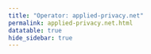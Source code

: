 ```yaml
---
title: "Operator: applied-privacy.net"
permalink: applied-privacy.net.html
datatable: true
hide_sidebar: true
---
```


<div>                        <script type="text/javascript">window.PlotlyConfig = {MathJaxConfig: 'local'};</script>
        <script src="https://cdn.plot.ly/plotly-latest.min.js"></script>                <div id="19ec73f7-f641-4bea-a445-bd68b4e9450f" class="plotly-graph-div" style="height:100%; width:100%;"></div>            <script type="text/javascript">                                    window.PLOTLYENV=window.PLOTLYENV || {};                                    if (document.getElementById("19ec73f7-f641-4bea-a445-bd68b4e9450f")) {                    Plotly.newPlot(                        "19ec73f7-f641-4bea-a445-bd68b4e9450f",                        [{"name": "exit probability (%)", "type": "scatter", "x": ["2019-10-31", "2019-11-01", "2019-11-02", "2019-11-03", "2019-11-04", "2019-11-05", "2019-11-06", "2019-11-07", "2019-11-08", "2019-11-09", "2019-11-10", "2019-11-11", "2019-11-12", "2019-11-13", "2019-11-14", "2019-11-15", "2019-11-16", "2019-11-17", "2019-11-18", "2019-11-19", "2019-11-20", "2019-11-21", "2019-11-22", "2019-11-23", "2019-11-24", "2019-11-25", "2019-11-26", "2019-11-27", "2019-11-28", "2019-11-29", "2019-11-30", "2019-12-01", "2019-12-02", "2019-12-03", "2019-12-04", "2019-12-05", "2019-12-06", "2019-12-07", "2019-12-08", "2019-12-09", "2019-12-10", "2019-12-11", "2019-12-12", "2019-12-13", "2019-12-14", "2019-12-15", "2019-12-16", "2019-12-17", "2019-12-18", "2019-12-19", "2019-12-20", "2019-12-21", "2019-12-22", "2019-12-23", "2019-12-24", "2019-12-25", "2019-12-26", "2019-12-27", "2019-12-28", "2019-12-29", "2019-12-30", "2019-12-31", "2020-01-01", "2020-01-02", "2020-01-03", "2020-01-04", "2020-01-05", "2020-01-06", "2020-01-07", "2020-01-08", "2020-01-09", "2020-01-10", "2020-01-11", "2020-01-12", "2020-01-13", "2020-01-14", "2020-01-15", "2020-01-16", "2020-01-17", "2020-01-18", "2020-01-19", "2020-01-20", "2020-01-21", "2020-01-22", "2020-01-23", "2020-01-24", "2020-01-25", "2020-01-26", "2020-01-27", "2020-01-28", "2020-01-29", "2020-01-30", "2020-01-31", "2020-02-01", "2020-02-02", "2020-02-03", "2020-02-04", "2020-02-05", "2020-02-06", "2020-02-07", "2020-02-08", "2020-02-09", "2020-02-10", "2020-02-11", "2020-02-12", "2020-02-13", "2020-02-14", "2020-02-15", "2020-02-16", "2020-02-17", "2020-02-18", "2020-02-19", "2020-02-20", "2020-02-21", "2020-02-22", "2020-02-23", "2020-02-24", "2020-02-25", "2020-02-26", "2020-02-27", "2020-02-28", "2020-02-29", "2020-02-29", "2020-02-29", "2020-02-29", "2020-02-29", "2020-02-29", "2020-02-29", "2020-02-29", "2020-02-29", "2020-02-29", "2020-02-29", "2020-02-29", "2020-02-29", "2020-02-29", "2020-02-29", "2020-02-29", "2020-02-29", "2020-02-29", "2020-02-29", "2020-02-29", "2020-02-29", "2020-02-29", "2020-02-29", "2020-02-29", "2020-03-01", "2020-03-02", "2020-03-03", "2020-03-04", "2020-03-05", "2020-03-06", "2020-03-07", "2020-03-08", "2020-03-09", "2020-03-10", "2020-03-11", "2020-03-12", "2020-03-13", "2020-03-14", "2020-03-15", "2020-03-16", "2020-03-17", "2020-03-18", "2020-03-19", "2020-03-20", "2020-03-21", "2020-03-22", "2020-03-23", "2020-03-24", "2020-03-25", "2020-03-26", "2020-03-27", "2020-03-28", "2020-03-29", "2020-03-30", "2020-03-31", "2020-04-01", "2020-04-02", "2020-04-03", "2020-04-04", "2020-04-05", "2020-04-06", "2020-04-07", "2020-04-08", "2020-04-09", "2020-04-10", "2020-04-11", "2020-04-12", "2020-04-13", "2020-04-14", "2020-04-15", "2020-04-16", "2020-04-17", "2020-04-18", "2020-04-19", "2020-04-20", "2020-04-21", "2020-04-22", "2020-04-23", "2020-04-24", "2020-04-25", "2020-04-26", "2020-04-27", "2020-04-28", "2020-04-29", "2020-04-30", "2020-05-01", "2020-05-02", "2020-05-03", "2020-05-04", "2020-05-05", "2020-05-06", "2020-05-07", "2020-05-08", "2020-05-09", "2020-05-10", "2020-05-12", "2020-05-12", "2020-05-13", "2020-05-14", "2020-05-15", "2020-05-16", "2020-05-17", "2020-05-18", "2020-05-19", "2020-05-20", "2020-05-20", "2020-05-20", "2020-05-20", "2020-05-20", "2020-05-20", "2020-05-20", "2020-05-20", "2020-05-20", "2020-05-20", "2020-05-20", "2020-05-20", "2020-05-20", "2020-05-20", "2020-05-20", "2020-05-20", "2020-05-20", "2020-05-20", "2020-05-20", "2020-05-20", "2020-05-21", "2020-05-21", "2020-05-21", "2020-05-21", "2020-05-21", "2020-05-21", "2020-05-21", "2020-05-21", "2020-05-21", "2020-05-21", "2020-05-21", "2020-05-21", "2020-05-21", "2020-05-21", "2020-05-21", "2020-05-21", "2020-05-21", "2020-05-21", "2020-05-21", "2020-05-21", "2020-05-21", "2020-05-21", "2020-05-21", "2020-05-22", "2020-05-22", "2020-05-22", "2020-05-22", "2020-05-22", "2020-05-22", "2020-05-22", "2020-05-22", "2020-05-22", "2020-05-22", "2020-05-22", "2020-05-22", "2020-05-22", "2020-05-22", "2020-05-22", "2020-05-22", "2020-05-22", "2020-05-22", "2020-05-22", "2020-05-22", "2020-05-22", "2020-05-22", "2020-05-22", "2020-05-22", "2020-05-23", "2020-05-24", "2020-05-25", "2020-05-26", "2020-05-27", "2020-05-28", "2020-05-29", "2020-05-30", "2020-05-31", "2020-06-01", "2020-06-02", "2020-06-03", "2020-06-04", "2020-06-05", "2020-06-06", "2020-06-07", "2020-06-08", "2020-06-09", "2020-06-10", "2020-06-11", "2020-06-12", "2020-06-13", "2020-06-14", "2020-06-15", "2020-06-16", "2020-06-17", "2020-06-18", "2020-06-19", "2020-06-20", "2020-06-21", "2020-06-22", "2020-06-22", "2020-06-22", "2020-06-22", "2020-06-22", "2020-06-22", "2020-06-22", "2020-06-22", "2020-06-22", "2020-06-22", "2020-06-22", "2020-06-22", "2020-06-22", "2020-06-22", "2020-06-22", "2020-06-22", "2020-06-22", "2020-06-22", "2020-06-22", "2020-06-22", "2020-06-22", "2020-06-22", "2020-06-22", "2020-06-22", "2020-06-23", "2020-06-24", "2020-06-25", "2020-06-26", "2020-06-27", "2020-06-28", "2020-06-29", "2020-06-30", "2020-07-01", "2020-07-02", "2020-07-03", "2020-07-04", "2020-07-05", "2020-07-06", "2020-07-07", "2020-07-08", "2020-07-09", "2020-07-10", "2020-07-11", "2020-07-12", "2020-07-13", "2020-07-14", "2020-07-15", "2020-07-16", "2020-07-17", "2020-07-18", "2020-07-19", "2020-07-20", "2020-07-21", "2020-07-22", "2020-07-23", "2020-07-24", "2020-07-25", "2020-07-26", "2020-07-27", "2020-07-28", "2020-07-29", "2020-07-30", "2020-07-31", "2020-08-01", "2020-08-02", "2020-08-03", "2020-08-04", "2020-08-04", "2020-08-05", "2020-08-06", "2020-08-07", "2020-08-08", "2020-08-09", "2020-08-10", "2020-08-11", "2020-08-12", "2020-08-13", "2020-08-14", "2020-08-15", "2020-08-16", "2020-08-17", "2020-08-18", "2020-08-19", "2020-08-20", "2020-08-21", "2020-08-22", "2020-08-23", "2020-08-24", "2020-08-25", "2020-08-26", "2020-08-27", "2020-08-28", "2020-08-29", "2020-08-30", "2020-08-31", "2020-09-01", "2020-09-02", "2020-09-03", "2020-09-04", "2020-09-05", "2020-09-06", "2020-09-08", "2020-09-09", "2020-09-10", "2020-09-11", "2020-09-12", "2020-09-13", "2020-09-14", "2020-09-15", "2020-09-16", "2020-09-17", "2020-09-18", "2020-09-19", "2020-09-20", "2020-09-21", "2020-09-22", "2020-09-23", "2020-09-24", "2020-09-25", "2020-09-26", "2020-09-27", "2020-09-28", "2020-09-29", "2020-09-30", "2020-10-01", "2020-10-02", "2020-10-03", "2020-10-04", "2020-10-05", "2020-10-06", "2020-10-07", "2020-10-08", "2020-10-09", "2020-10-10", "2020-10-11", "2020-10-12", "2020-10-13", "2020-10-14", "2020-10-15", "2020-10-16", "2020-10-17", "2020-10-18", "2020-10-19", "2020-10-20", "2020-10-21", "2020-10-22", "2020-10-23", "2020-10-24", "2020-10-25", "2020-10-26", "2020-10-27", "2020-10-28", "2020-10-30", "2020-10-31", "2020-11-01", "2020-11-02", "2020-11-03", "2020-11-04", "2020-11-05", "2020-11-06", "2020-11-07", "2020-11-08", "2020-11-09", "2020-11-10", "2020-11-11", "2020-11-12", "2020-11-13", "2020-11-14", "2020-11-15", "2020-11-17", "2020-11-18", "2020-11-19", "2020-11-20", "2020-11-21", "2020-11-22", "2020-11-23", "2020-11-24", "2020-11-25", "2020-11-26", "2020-11-27", "2020-11-28", "2020-11-29", "2020-11-30", "2020-12-01", "2020-12-02", "2020-12-03", "2020-12-04", "2020-12-05", "2020-12-06", "2020-12-07", "2020-12-09", "2020-12-10", "2020-12-11", "2020-12-12", "2020-12-13", "2020-12-14", "2020-12-16", "2020-12-19", "2020-12-20", "2020-12-22", "2020-12-24", "2020-12-25", "2020-12-26", "2020-12-27", "2020-12-28", "2020-12-29", "2020-12-30", "2020-12-31", "2021-01-01", "2021-01-02", "2021-01-03", "2021-01-04", "2021-01-05", "2021-01-07", "2021-01-08", "2021-01-09", "2021-01-10", "2021-01-11", "2021-01-12", "2021-01-13", "2021-01-14", "2021-01-15", "2021-01-16", "2021-01-17", "2021-01-18", "2021-01-19", "2021-01-20", "2021-01-21", "2021-01-22", "2021-01-23", "2021-01-24", "2021-01-25", "2021-01-26", "2021-01-27", "2021-01-28", "2021-01-29", "2021-01-30", "2021-01-31", "2021-02-01", "2021-02-02", "2021-02-03", "2021-02-04", "2021-02-05", "2021-02-06", "2021-02-07", "2021-02-08", "2021-02-09", "2021-02-10", "2021-02-11", "2021-02-12", "2021-02-13", "2021-02-14", "2021-02-15", "2021-02-16", "2021-02-17", "2021-02-18", "2021-02-19", "2021-02-20", "2021-02-21", "2021-02-22", "2021-02-23", "2021-02-24", "2021-02-25", "2021-02-26", "2021-02-27", "2021-02-28", "2021-03-01", "2021-03-02", "2021-03-03", "2021-03-04", "2021-03-05", "2021-03-06", "2021-03-07", "2021-03-08", "2021-03-09", "2021-03-10", "2021-03-11", "2021-03-13", "2021-03-14", "2021-03-15", "2021-03-16", "2021-03-17", "2021-03-18", "2021-03-19", "2021-03-20", "2021-03-21", "2021-03-22", "2021-03-23", "2021-03-24", "2021-03-25", "2021-03-26", "2021-03-27", "2021-03-28", "2021-03-29", "2021-03-30", "2021-03-31", "2021-04-01", "2021-04-02", "2021-04-03", "2021-04-04", "2021-04-05", "2021-04-06", "2021-04-07", "2021-04-08", "2021-04-09", "2021-04-10", "2021-04-11", "2021-04-12", "2021-04-13", "2021-04-14", "2021-04-15", "2021-04-16", "2021-04-17", "2021-04-18", "2021-04-19", "2021-04-20", "2021-04-21", "2021-04-22", "2021-04-23", "2021-04-24", "2021-04-25", "2021-04-26", "2021-04-27", "2021-04-28", "2021-04-29", "2021-04-30", "2021-05-01", "2021-05-02", "2021-05-03", "2021-05-04", "2021-05-05", "2021-05-06", "2021-05-07", "2021-05-08", "2021-05-09", "2021-05-10", "2021-05-11", "2021-05-12", "2021-05-13", "2021-05-14", "2021-05-15", "2021-05-16", "2021-05-17", "2021-05-18", "2021-05-19", "2021-05-20", "2021-05-21", "2021-05-22", "2021-05-23", "2021-05-24", "2021-05-25", "2021-05-26", "2021-05-27", "2021-05-28", "2021-05-29", "2021-05-30", "2021-05-31", "2021-06-01", "2021-06-02", "2021-06-03", "2021-06-04", "2021-06-05", "2021-06-06", "2021-06-07", "2021-06-09", "2021-06-10", "2021-06-11", "2021-06-12", "2021-06-13", "2021-06-14", "2021-06-15", "2021-06-16", "2021-06-17", "2021-06-18", "2021-06-19", "2021-06-20", "2021-06-21", "2021-06-22", "2021-06-23", "2021-06-24", "2021-06-25", "2021-06-26", "2021-06-27", "2021-06-28", "2021-06-29", "2021-06-30", "2021-07-01", "2021-07-02", "2021-07-03", "2021-07-04", "2021-07-05", "2021-07-06", "2021-07-07", "2021-07-08", "2021-07-09", "2021-07-10", "2021-07-11", "2021-07-12", "2021-07-13", "2021-07-14", "2021-07-15", "2021-07-16", "2021-07-17", "2021-07-18", "2021-07-19", "2021-07-20", "2021-07-21", "2021-07-22", "2021-07-23", "2021-07-25", "2021-07-26", "2021-07-27", "2021-07-28", "2021-07-29", "2021-07-30", "2021-07-31", "2021-08-01", "2021-08-02", "2021-08-03", "2021-08-04", "2021-08-05", "2021-08-06", "2021-08-07", "2021-08-08", "2021-08-09", "2021-08-10", "2021-08-11", "2021-08-12", "2021-08-13"], "xaxis": "x", "y": [8.11, 7.82, 7.92, 8.09, 7.77, 8.01, 8.24, 8.15, 7.97, 8.47, 8.25, 8.3, 8.48, 8.78, 8.61, 8.3, 8.12, 8.38, 8.07, 8.37, 8.44, 8.24, 8.47, 8.53, 8.34, 7.91, 7.83, 7.56, 7.6, 7.53, 7.71, 7.74, 7.67, 7.61, 7.56, 7.6, 7.68, 8.34, 8.43, 8.72, 8.52, 8.32, 8.62, 8.42, 8.51, 8.5, 8.43, 8.87, 8.83, 8.93, 9.15, 8.87, 8.66, 8.48, 8.34, 9.01, 8.94, 8.87, 8.79, 8.91, 9.2, 8.54, 8.52, 8.67, 8.2, 8.23, 8.48, 8.57, 8.04, 7.95, 7.78, 8.2, 8.18, 8.46, 7.95, 8.37, 8.17, 8.86, 8.45, 9.12, 8.73, 9.41, 9.27, 8.55, 8.6, 8.28, 8.72, 8.65, 8.16, 8.53, 8.13, 8.64, 8.26, 8.63, 8.25, 8.11, 8.08, 8.13, 8.39, 8.25, 8.31, 8.58, 8.53, 8.5, 8.63, 8.52, 8.35, 8.27, 8.4, 8.31, 8.06, 8.17, 8.28, 7.96, 8.05, 7.82, 7.9, 7.84, 7.8, 7.41, 7.46, 7.31, 7.49, 7.31, 7.29, 7.42, 7.43, 7.38, 7.33, 7.45, 7.35, 7.2, 7.41, 7.3, 7.39, 7.25, 7.46, 7.34, 7.26, 7.39, 7.43, 7.37, 7.31, 7.41, 7.3, 7.55, 7.46, 7.53, 7.2, 7.61, 7.41, 7.61, 7.61, 7.61, 7.42, 7.28, 7.06, 7.5, 7.36, 7.3, 7.46, 8.74, 8.31, 7.97, 8.27, 8.13, 8.25, 8.34, 8.55, 8.78, 8.63, 8.65, 8.47, 8.39, 8.43, 8.38, 8.22, 8.24, 7.92, 8.28, 8.52, 8.22, 7.79, 8.06, 7.89, 7.64, 7.74, 7.9, 7.25, 6.93, 6.59, 6.38, 6.54, 6.61, 6.62, 6.29, 6.22, 6.19, 6.1, 5.82, 5.67, 5.58, 5.45, 5.24, 5.35, 5.12, 4.96, 4.75, 4.61, 4.62, 4.48, 4.32, 4.22, 4.09, 3.99, 3.82, 3.91, 3.84, 3.8, 3.87, 3.85, 3.74, 3.63, 3.52, 3.46, 3.38, 3.4, 3.37, 3.43, 3.37, 3.39, 3.4, 3.34, 3.42, 3.44, 3.38, 3.38, 3.42, 3.37, 3.4, 3.44, 3.41, 3.36, 3.42, 3.39, 3.31, 3.35, 3.44, 3.35, 3.36, 3.42, 3.34, 3.31, 3.35, 3.43, 3.36, 3.32, 3.43, 3.33, 3.37, 3.46, 3.37, 3.32, 3.42, 3.34, 3.36, 3.44, 3.31, 4.48, 4.38, 4.28, 4.16, 4.48, 4.32, 4.23, 4.42, 4.29, 4.21, 4.48, 4.35, 4.25, 3.34, 4.43, 4.34, 4.19, 4.48, 4.37, 4.27, 4.15, 4.46, 4.32, 4.21, 4.53, 4.71, 4.85, 4.92, 4.88, 4.71, 4.72, 4.33, 4.31, 4.21, 4.26, 4.23, 4.22, 4.08, 3.88, 3.89, 4.0, 3.94, 3.81, 3.79, 3.89, 3.77, 3.69, 3.66, 3.99, 4.03, 4.0, 3.91, 3.8, 3.79, 4.75, 4.92, 4.82, 4.72, 5.02, 4.93, 4.71, 4.73, 4.95, 4.83, 4.71, 4.89, 4.71, 4.71, 4.97, 4.84, 4.71, 4.68, 4.9, 4.72, 4.7, 5.02, 4.93, 4.72, 5.31, 5.84, 5.92, 6.27, 6.51, 6.45, 6.25, 6.38, 6.22, 6.1, 6.12, 6.22, 6.09, 5.86, 5.78, 5.85, 5.75, 5.58, 5.77, 5.42, 5.41, 5.05, 4.92, 4.89, 4.7, 4.67, 4.67, 4.44, 4.35, 4.64, 4.44, 4.41, 3.94, 3.96, 3.86, 3.78, 3.83, 3.72, 3.55, 3.65, 3.56, 3.52, 3.63, 3.62, 3.64, 3.61, 3.56, 3.51, 3.49, 3.58, 3.51, 3.45, 3.25, 3.27, 3.32, 3.2, 3.64, 3.65, 3.65, 3.97, 4.0, 4.11, 4.43, 4.66, 4.71, 4.95, 4.89, 5.06, 4.98, 4.97, 4.88, 4.58, 4.64, 4.46, 4.67, 4.6, 4.56, 4.65, 4.65, 4.48, 4.62, 4.5, 4.15, 4.16, 4.04, 4.33, 4.57, 4.37, 4.21, 4.28, 4.32, 4.2, 4.21, 4.09, 4.06, 4.19, 3.97, 3.91, 4.09, 4.0, 4.06, 4.04, 3.9, 4.0, 3.98, 3.96, 3.83, 3.9, 3.91, 3.91, 3.8, 3.79, 3.69, 3.63, 3.54, 3.61, 3.59, 3.52, 3.44, 3.55, 3.63, 3.73, 3.65, 3.63, 3.54, 3.58, 3.47, 3.56, 3.55, 4.99, 5.15, 5.46, 5.65, 5.9, 5.74, 5.74, 5.7, 5.78, 5.73, 5.94, 6.54, 6.09, 6.03, 5.94, 5.99, 6.15, 5.87, 5.79, 5.84, 5.79, 5.8, 5.81, 5.57, 5.61, 5.56, 5.58, 5.41, 5.3, 5.06, 5.01, 5.14, 5.43, 5.13, 5.29, 5.27, 5.15, 5.36, 5.23, 5.11, 5.09, 5.01, 5.04, 4.89, 4.76, 5.02, 4.21, 4.26, 3.63, 2.11, 2.18, 2.31, 2.34, 2.74, 2.85, 2.82, 2.96, 3.05, 3.02, 2.99, 3.2, 3.3, 3.26, 3.21, 3.18, 3.37, 3.51, 3.59, 3.49, 3.44, 3.44, 3.43, 3.47, 3.41, 3.46, 3.49, 3.47, 3.41, 3.32, 3.32, 3.35, 3.57, 3.55, 3.55, 3.37, 3.29, 3.44, 3.35, 3.52, 3.92, 3.94, 4.1, 4.17, 4.12, 4.32, 4.33, 4.15, 4.03, 4.04, 4.14, 4.16, 4.14, 4.12, 5.35, 5.58, 5.78, 5.19, 5.1, 5.1, 5.35, 5.28, 5.24, 5.2, 5.3, 5.29, 5.36, 5.46, 5.46, 5.46, 5.34, 5.33, 5.9, 5.66, 5.66, 5.31, 5.35, 5.65, 5.39, 5.54, 5.57, 6.18, 6.41, 6.25, 6.51, 6.12, 6.26, 5.97, 6.42, 6.25, 6.01, 6.52, 6.7, 6.57, 6.64, 6.49, 6.61, 6.07, 6.03, 6.17, 6.06, 5.72, 6.06, 5.68, 5.5, 5.85, 5.97, 6.14, 6.26, 6.07, 6.08, 6.44, 6.33, 6.39, 6.37, 6.5, 6.38, 6.21, 6.15, 6.46, 6.44, 6.35, 6.45, 6.69, 6.74, 6.64, 6.45, 6.49, 6.25, 6.56, 6.72, 6.51, 6.4, 6.55, 6.59, 6.59, 6.74, 6.91, 6.62, 6.5, 6.72, 6.73, 6.71, 6.67, 6.56, 6.66, 6.62, 6.21, 6.27, 6.52, 6.66, 6.95, 6.9, 6.88, 6.71, 6.49, 6.57, 6.87, 7.24, 7.38, 7.22, 7.18, 6.43, 6.32, 6.47, 6.54, 6.47, 6.46, 6.31, 6.18, 6.25, 5.96, 6.18, 6.12, 6.02, 6.21, 6.11, 6.14, 5.82, 5.69, 5.54, 5.68, 5.91, 5.91, 5.88, 5.92, 5.97, 6.0, 5.92, 5.98, 6.0, 6.08, 5.97, 6.15, 6.01, 6.12, 6.06, 6.05, 6.04, 6.05, 6.64, 6.02, 6.13, 6.37, 6.5, 6.67, 6.66, 6.37, 6.36, 6.3, 6.31, 6.32, 6.25, 6.21, 6.22, 6.2, 6.56, 6.36, 6.38, 6.41, 6.37, 6.31, 6.01, 6.04, 6.01, 5.98, 5.92], "yaxis": "y"}, {"name": "guard probability (%)", "type": "scatter", "x": ["2019-10-31", "2019-11-01", "2019-11-02", "2019-11-03", "2019-11-04", "2019-11-05", "2019-11-06", "2019-11-07", "2019-11-08", "2019-11-09", "2019-11-10", "2019-11-11", "2019-11-12", "2019-11-13", "2019-11-14", "2019-11-15", "2019-11-16", "2019-11-17", "2019-11-18", "2019-11-19", "2019-11-20", "2019-11-21", "2019-11-22", "2019-11-23", "2019-11-24", "2019-11-25", "2019-11-26", "2019-11-27", "2019-11-28", "2019-11-29", "2019-11-30", "2019-12-01", "2019-12-02", "2019-12-03", "2019-12-04", "2019-12-05", "2019-12-06", "2019-12-07", "2019-12-08", "2019-12-09", "2019-12-10", "2019-12-11", "2019-12-12", "2019-12-13", "2019-12-14", "2019-12-15", "2019-12-16", "2019-12-17", "2019-12-18", "2019-12-19", "2019-12-20", "2019-12-21", "2019-12-22", "2019-12-23", "2019-12-24", "2019-12-25", "2019-12-26", "2019-12-27", "2019-12-28", "2019-12-29", "2019-12-30", "2019-12-31", "2020-01-01", "2020-01-02", "2020-01-03", "2020-01-04", "2020-01-05", "2020-01-06", "2020-01-07", "2020-01-08", "2020-01-09", "2020-01-10", "2020-01-11", "2020-01-12", "2020-01-13", "2020-01-14", "2020-01-15", "2020-01-16", "2020-01-17", "2020-01-18", "2020-01-19", "2020-01-20", "2020-01-21", "2020-01-22", "2020-01-23", "2020-01-24", "2020-01-25", "2020-01-26", "2020-01-27", "2020-01-28", "2020-01-29", "2020-01-30", "2020-01-31", "2020-02-01", "2020-02-02", "2020-02-03", "2020-02-04", "2020-02-05", "2020-02-06", "2020-02-07", "2020-02-08", "2020-02-09", "2020-02-10", "2020-02-11", "2020-02-12", "2020-02-13", "2020-02-14", "2020-02-15", "2020-02-16", "2020-02-17", "2020-02-18", "2020-02-19", "2020-02-20", "2020-02-21", "2020-02-22", "2020-02-23", "2020-02-24", "2020-02-25", "2020-02-26", "2020-02-27", "2020-02-28", "2020-02-29", "2020-02-29", "2020-02-29", "2020-02-29", "2020-02-29", "2020-02-29", "2020-02-29", "2020-02-29", "2020-02-29", "2020-02-29", "2020-02-29", "2020-02-29", "2020-02-29", "2020-02-29", "2020-02-29", "2020-02-29", "2020-02-29", "2020-02-29", "2020-02-29", "2020-02-29", "2020-02-29", "2020-02-29", "2020-02-29", "2020-02-29", "2020-03-01", "2020-03-02", "2020-03-03", "2020-03-04", "2020-03-05", "2020-03-06", "2020-03-07", "2020-03-08", "2020-03-09", "2020-03-10", "2020-03-11", "2020-03-12", "2020-03-13", "2020-03-14", "2020-03-15", "2020-03-16", "2020-03-17", "2020-03-18", "2020-03-19", "2020-03-20", "2020-03-21", "2020-03-22", "2020-03-23", "2020-03-24", "2020-03-25", "2020-03-26", "2020-03-27", "2020-03-28", "2020-03-29", "2020-03-30", "2020-03-31", "2020-04-01", "2020-04-02", "2020-04-03", "2020-04-04", "2020-04-05", "2020-04-06", "2020-04-07", "2020-04-08", "2020-04-09", "2020-04-10", "2020-04-11", "2020-04-12", "2020-04-13", "2020-04-14", "2020-04-15", "2020-04-16", "2020-04-17", "2020-04-18", "2020-04-19", "2020-04-20", "2020-04-21", "2020-04-22", "2020-04-23", "2020-04-24", "2020-04-25", "2020-04-26", "2020-04-27", "2020-04-28", "2020-04-29", "2020-04-30", "2020-05-01", "2020-05-02", "2020-05-03", "2020-05-04", "2020-05-05", "2020-05-06", "2020-05-07", "2020-05-08", "2020-05-09", "2020-05-10", "2020-05-12", "2020-05-12", "2020-05-13", "2020-05-14", "2020-05-15", "2020-05-16", "2020-05-17", "2020-05-18", "2020-05-19", "2020-05-20", "2020-05-20", "2020-05-20", "2020-05-20", "2020-05-20", "2020-05-20", "2020-05-20", "2020-05-20", "2020-05-20", "2020-05-20", "2020-05-20", "2020-05-20", "2020-05-20", "2020-05-20", "2020-05-20", "2020-05-20", "2020-05-20", "2020-05-20", "2020-05-20", "2020-05-20", "2020-05-21", "2020-05-21", "2020-05-21", "2020-05-21", "2020-05-21", "2020-05-21", "2020-05-21", "2020-05-21", "2020-05-21", "2020-05-21", "2020-05-21", "2020-05-21", "2020-05-21", "2020-05-21", "2020-05-21", "2020-05-21", "2020-05-21", "2020-05-21", "2020-05-21", "2020-05-21", "2020-05-21", "2020-05-21", "2020-05-21", "2020-05-22", "2020-05-22", "2020-05-22", "2020-05-22", "2020-05-22", "2020-05-22", "2020-05-22", "2020-05-22", "2020-05-22", "2020-05-22", "2020-05-22", "2020-05-22", "2020-05-22", "2020-05-22", "2020-05-22", "2020-05-22", "2020-05-22", "2020-05-22", "2020-05-22", "2020-05-22", "2020-05-22", "2020-05-22", "2020-05-22", "2020-05-22", "2020-05-23", "2020-05-24", "2020-05-25", "2020-05-26", "2020-05-27", "2020-05-28", "2020-05-29", "2020-05-30", "2020-05-31", "2020-06-01", "2020-06-02", "2020-06-03", "2020-06-04", "2020-06-05", "2020-06-06", "2020-06-07", "2020-06-08", "2020-06-09", "2020-06-10", "2020-06-11", "2020-06-12", "2020-06-13", "2020-06-14", "2020-06-15", "2020-06-16", "2020-06-17", "2020-06-18", "2020-06-19", "2020-06-20", "2020-06-21", "2020-06-22", "2020-06-22", "2020-06-22", "2020-06-22", "2020-06-22", "2020-06-22", "2020-06-22", "2020-06-22", "2020-06-22", "2020-06-22", "2020-06-22", "2020-06-22", "2020-06-22", "2020-06-22", "2020-06-22", "2020-06-22", "2020-06-22", "2020-06-22", "2020-06-22", "2020-06-22", "2020-06-22", "2020-06-22", "2020-06-22", "2020-06-22", "2020-06-23", "2020-06-24", "2020-06-25", "2020-06-26", "2020-06-27", "2020-06-28", "2020-06-29", "2020-06-30", "2020-07-01", "2020-07-02", "2020-07-03", "2020-07-04", "2020-07-05", "2020-07-06", "2020-07-07", "2020-07-08", "2020-07-09", "2020-07-10", "2020-07-11", "2020-07-12", "2020-07-13", "2020-07-14", "2020-07-15", "2020-07-16", "2020-07-17", "2020-07-18", "2020-07-19", "2020-07-20", "2020-07-21", "2020-07-22", "2020-07-23", "2020-07-24", "2020-07-25", "2020-07-26", "2020-07-27", "2020-07-28", "2020-07-29", "2020-07-30", "2020-07-31", "2020-08-01", "2020-08-02", "2020-08-03", "2020-08-04", "2020-08-04", "2020-08-05", "2020-08-06", "2020-08-07", "2020-08-08", "2020-08-09", "2020-08-10", "2020-08-11", "2020-08-12", "2020-08-13", "2020-08-14", "2020-08-15", "2020-08-16", "2020-08-17", "2020-08-18", "2020-08-19", "2020-08-20", "2020-08-21", "2020-08-22", "2020-08-23", "2020-08-24", "2020-08-25", "2020-08-26", "2020-08-27", "2020-08-28", "2020-08-29", "2020-08-30", "2020-08-31", "2020-09-01", "2020-09-02", "2020-09-03", "2020-09-04", "2020-09-05", "2020-09-06", "2020-09-08", "2020-09-09", "2020-09-10", "2020-09-11", "2020-09-12", "2020-09-13", "2020-09-14", "2020-09-15", "2020-09-16", "2020-09-17", "2020-09-18", "2020-09-19", "2020-09-20", "2020-09-21", "2020-09-22", "2020-09-23", "2020-09-24", "2020-09-25", "2020-09-26", "2020-09-27", "2020-09-28", "2020-09-29", "2020-09-30", "2020-10-01", "2020-10-02", "2020-10-03", "2020-10-04", "2020-10-05", "2020-10-06", "2020-10-07", "2020-10-08", "2020-10-09", "2020-10-10", "2020-10-11", "2020-10-12", "2020-10-13", "2020-10-14", "2020-10-15", "2020-10-16", "2020-10-17", "2020-10-18", "2020-10-19", "2020-10-20", "2020-10-21", "2020-10-22", "2020-10-23", "2020-10-24", "2020-10-25", "2020-10-26", "2020-10-27", "2020-10-28", "2020-10-30", "2020-10-31", "2020-11-01", "2020-11-02", "2020-11-03", "2020-11-04", "2020-11-05", "2020-11-06", "2020-11-07", "2020-11-08", "2020-11-09", "2020-11-10", "2020-11-11", "2020-11-12", "2020-11-13", "2020-11-14", "2020-11-15", "2020-11-17", "2020-11-18", "2020-11-19", "2020-11-20", "2020-11-21", "2020-11-22", "2020-11-23", "2020-11-24", "2020-11-25", "2020-11-26", "2020-11-27", "2020-11-28", "2020-11-29", "2020-11-30", "2020-12-01", "2020-12-02", "2020-12-03", "2020-12-04", "2020-12-05", "2020-12-06", "2020-12-07", "2020-12-09", "2020-12-10", "2020-12-11", "2020-12-12", "2020-12-13", "2020-12-14", "2020-12-16", "2020-12-19", "2020-12-20", "2020-12-22", "2020-12-24", "2020-12-25", "2020-12-26", "2020-12-27", "2020-12-28", "2020-12-29", "2020-12-30", "2020-12-31", "2021-01-01", "2021-01-02", "2021-01-03", "2021-01-04", "2021-01-05", "2021-01-07", "2021-01-08", "2021-01-09", "2021-01-10", "2021-01-11", "2021-01-12", "2021-01-13", "2021-01-14", "2021-01-15", "2021-01-16", "2021-01-17", "2021-01-18", "2021-01-19", "2021-01-20", "2021-01-21", "2021-01-22", "2021-01-23", "2021-01-24", "2021-01-25", "2021-01-26", "2021-01-27", "2021-01-28", "2021-01-29", "2021-01-30", "2021-01-31", "2021-02-01", "2021-02-02", "2021-02-03", "2021-02-04", "2021-02-05", "2021-02-06", "2021-02-07", "2021-02-08", "2021-02-09", "2021-02-10", "2021-02-11", "2021-02-12", "2021-02-13", "2021-02-14", "2021-02-15", "2021-02-16", "2021-02-17", "2021-02-18", "2021-02-19", "2021-02-20", "2021-02-21", "2021-02-22", "2021-02-23", "2021-02-24", "2021-02-25", "2021-02-26", "2021-02-27", "2021-02-28", "2021-03-01", "2021-03-02", "2021-03-03", "2021-03-04", "2021-03-05", "2021-03-06", "2021-03-07", "2021-03-08", "2021-03-09", "2021-03-10", "2021-03-11", "2021-03-13", "2021-03-14", "2021-03-15", "2021-03-16", "2021-03-17", "2021-03-18", "2021-03-19", "2021-03-20", "2021-03-21", "2021-03-22", "2021-03-23", "2021-03-24", "2021-03-25", "2021-03-26", "2021-03-27", "2021-03-28", "2021-03-29", "2021-03-30", "2021-03-31", "2021-04-01", "2021-04-02", "2021-04-03", "2021-04-04", "2021-04-05", "2021-04-06", "2021-04-07", "2021-04-08", "2021-04-09", "2021-04-10", "2021-04-11", "2021-04-12", "2021-04-13", "2021-04-14", "2021-04-15", "2021-04-16", "2021-04-17", "2021-04-18", "2021-04-19", "2021-04-20", "2021-04-21", "2021-04-22", "2021-04-23", "2021-04-24", "2021-04-25", "2021-04-26", "2021-04-27", "2021-04-28", "2021-04-29", "2021-04-30", "2021-05-01", "2021-05-02", "2021-05-03", "2021-05-04", "2021-05-05", "2021-05-06", "2021-05-07", "2021-05-08", "2021-05-09", "2021-05-10", "2021-05-11", "2021-05-12", "2021-05-13", "2021-05-14", "2021-05-15", "2021-05-16", "2021-05-17", "2021-05-18", "2021-05-19", "2021-05-20", "2021-05-21", "2021-05-22", "2021-05-23", "2021-05-24", "2021-05-25", "2021-05-26", "2021-05-27", "2021-05-28", "2021-05-29", "2021-05-30", "2021-05-31", "2021-06-01", "2021-06-02", "2021-06-03", "2021-06-04", "2021-06-05", "2021-06-06", "2021-06-07", "2021-06-09", "2021-06-10", "2021-06-11", "2021-06-12", "2021-06-13", "2021-06-14", "2021-06-15", "2021-06-16", "2021-06-17", "2021-06-18", "2021-06-19", "2021-06-20", "2021-06-21", "2021-06-22", "2021-06-23", "2021-06-24", "2021-06-25", "2021-06-26", "2021-06-27", "2021-06-28", "2021-06-29", "2021-06-30", "2021-07-01", "2021-07-02", "2021-07-03", "2021-07-04", "2021-07-05", "2021-07-06", "2021-07-07", "2021-07-08", "2021-07-09", "2021-07-10", "2021-07-11", "2021-07-12", "2021-07-13", "2021-07-14", "2021-07-15", "2021-07-16", "2021-07-17", "2021-07-18", "2021-07-19", "2021-07-20", "2021-07-21", "2021-07-22", "2021-07-23", "2021-07-25", "2021-07-26", "2021-07-27", "2021-07-28", "2021-07-29", "2021-07-30", "2021-07-31", "2021-08-01", "2021-08-02", "2021-08-03", "2021-08-04", "2021-08-05", "2021-08-06", "2021-08-07", "2021-08-08", "2021-08-09", "2021-08-10", "2021-08-11", "2021-08-12", "2021-08-13"], "xaxis": "x", "y": [0.52, 0.5, 0.51, 0.48, 0.53, 0.53, 0.55, 0.51, 0.5, 0.5, 0.45, 0.48, 0.47, 0.47, 0.5, 0.55, 0.53, 0.53, 0.51, 0.52, 0.58, 0.55, 0.57, 0.57, 0.57, 0.62, 0.58, 0.53, 0.58, 0.62, 0.59, 0.6, 0.58, 0.59, 0.6, 0.6, 0.59, 0.32, 0.31, 0.3, 0.31, 0.31, 0.29, 0.28, 0.3, 0.32, 0.33, 0.3, 0.34, 0.35, 0.36, 0.31, 0.33, 0.3, 0.32, 0.27, 0.33, 0.31, 0.32, 0.18, 0.2, 0.21, 0.2, 0.18, 0.2, 0.21, 0.21, 0.21, 0.34, 0.32, 0.35, 0.39, 0.39, 0.33, 0.32, 0.38, 0.4, 0.4, 0.39, 0.36, 0.37, 0.39, 0.41, 0.41, 0.38, 0.36, 0.4, 0.39, 0.39, 0.37, 0.36, 0.42, 0.39, 0.33, 0.37, 0.37, 0.37, 0.37, 0.38, 0.38, 0.4, 0.39, 0.4, 0.39, 0.37, 0.36, 0.32, 0.33, 0.32, 0.32, 0.33, 0.29, 0.27, 0.29, 0.26, 0.27, 0.27, 0.29, 0.29, 0.31, 0.32, 0.32, 0.32, 0.31, 0.32, 0.32, 0.32, 0.32, 0.32, 0.32, 0.32, 0.32, 0.32, 0.31, 0.32, 0.31, 0.32, 0.32, 0.32, 0.32, 0.32, 0.31, 0.32, 0.32, 0.32, 0.16, 0.1, 0.16, 0.17, 0.18, 0.14, 0.13, 0.18, 0.18, 0.17, 0.19, 0.19, 0.0, 0.0, 0.0, 0.01, 0.02, 0.01, 0.04, 0.05, 0.05, 0.05, 0.05, 0.05, 0.04, 0.04, 0.05, 0.05, 0.05, 0.05, 0.04, 0.05, 0.05, 0.04, 0.04, 0.05, 0.04, 0.05, 0.05, 0.05, 0.05, 0.04, 0.05, 0.04, 0.05, 0.05, 0.04, 0.05, 0.05, 0.05, 0.05, 0.05, 0.04, 0.04, 0.04, 0.05, 0.04, 0.04, 0.05, 0.05, 0.04, 0.05, 0.05, 0.05, 0.05, 0.05, 0.05, 0.05, 0.05, 0.04, 0.04, 0.04, 0.04, 0.05, 0.04, 0.05, 0.05, 0.05, 0.05, 0.05, 0.05, 0.07, 0.04, 0.05, 0.09, 0.05, 0.07, 0.05, 0.05, 0.06, 0.09, 0.04, 0.07, 0.1, 0.05, 0.04, 0.07, 0.04, 0.06, 0.09, 0.04, 0.05, 0.04, 0.04, 0.05, 0.04, 0.04, 0.04, 0.05, 0.04, 0.04, 0.04, 0.04, 0.04, 0.05, 0.04, 0.04, 0.04, 0.04, 0.04, 0.04, 0.04, 0.05, 0.05, 0.04, 0.04, 0.04, 0.04, 0.04, 0.04, 0.04, 0.04, 0.04, 0.05, 0.04, 0.04, 0.04, 0.04, 0.04, 0.04, 0.04, 0.04, 0.04, 0.04, 0.04, 0.04, 0.04, 0.04, 0.05, 0.05, 0.04, 0.04, 0.04, 0.04, 0.04, 0.04, 0.04, 0.04, 0.04, 0.05, 0.04, 0.04, 0.04, 0.05, 0.05, 0.05, 0.05, 0.05, 0.05, 0.04, 0.05, 0.05, 0.04, 0.05, 0.04, 0.04, 0.04, 0.04, 0.04, 0.04, 0.04, 0.04, 0.04, 0.04, 0.04, 0.04, 0.04, 0.04, 0.04, 0.04, 0.04, 0.04, 0.04, 0.04, 0.04, 0.04, 0.04, 0.04, 0.04, 0.04, 0.04, 0.04, 0.04, 0.04, 0.04, 0.05, 0.04, 0.04, 0.04, 0.04, 0.04, 0.04, 0.04, 0.04, 0.04, 0.04, 0.04, 0.04, 0.04, 0.03, 0.04, 0.04, 0.04, 0.05, 0.1, 0.09, 0.09, 0.09, 0.04, 0.04, 0.04, 0.04, 0.04, 0.04, 0.04, 0.04, 0.07, 0.07, 0.07, 0.07, 0.07, 0.07, 0.08, 0.08, 0.08, 0.08, 0.07, 0.07, 0.07, 0.07, 0.07, 0.07, 0.07, 0.08, 0.07, 0.08, 0.07, 0.07, 0.07, 0.07, 0.08, 0.07, 0.07, 0.07, 0.08, 0.08, 0.07, 0.08, 0.07, 0.08, 0.09, 0.09, 0.09, 0.08, 0.09, 0.09, 0.09, 0.09, 0.09, 0.09, 0.09, 0.08, 0.08, 0.08, 0.07, 0.07, 0.08, 0.04, 0.04, 0.04, 0.04, 0.04, 0.0, 0.0, 0.04, 0.03, 0.03, 0.03, 0.03, 0.04, 0.02, 0.01, 0.02, 0.02, 0.01, 0.01, 0.01, 0.02, 0.02, 0.02, 0.02, 0.01, 0.02, 0.02, 0.02, 0.03, 0.04, 0.05, 0.05, 0.1, 0.06, 0.05, 0.05, 0.05, 0.0, 0.0, 0.0, 0.04, 0.01, 0.01, 0.0, 0.0, 0.0, 0.0, 0.02, 0.01, 0.01, 0.05, 0.06, 0.06, 0.06, 0.06, 0.05, 0.06, 0.06, 0.01, 0.05, 0.05, 0.05, 0.05, 0.05, 0.05, 0.05, 0.05, 0.05, 0.06, 0.06, 0.05, 0.05, 0.06, 0.06, 0.07, 0.06, 0.06, 0.05, 0.05, 0.06, 0.06, 0.05, 0.06, 0.06, 0.06, 0.05, 0.05, 0.05, 0.05, 0.05, 0.04, 0.04, 0.05, 0.06, 0.05, 0.06, 0.06, 0.06, 0.05, 0.05, 0.05, 0.07, 0.1, 0.06, 0.06, 0.06, 0.06, 0.05, 0.04, 0.05, 0.05, 0.05, 0.06, 0.06, 0.05, 0.05, 0.05, 0.06, 0.06, 0.06, 0.05, 0.07, 0.08, 0.09, 0.05, 0.07, 0.05, 0.07, 0.05, 0.06, 0.06, 0.05, 0.05, 0.05, 0.06, 0.06, 0.06, 0.06, 0.06, 0.06, 0.06, 0.06, 0.05, 0.05, 0.04, 0.05, 0.05, 0.05, 0.04, 0.05, 0.05, 0.05, 0.04, 0.05, 0.05, 0.05, 0.04, 0.04, 0.04, 0.04, 0.04, 0.04, 0.04, 0.03, 0.04, 0.04, 0.03, 0.04, 0.04, 0.04, 0.03, 0.04, 0.04, 0.04, 0.04, 0.04, 0.05, 0.01, 0.01, 0.01, 0.01, 0.01, 0.01, 0.01, 0.01, 0.01, 0.01, 0.01, 0.01, 0.01, 0.01, 0.01, 0.01, 0.01, 0.01, 0.01, 0.01, 0.01, 0.01, 0.01, 0.01, 0.01, 0.01, 0.01, 0.01, 0.01, 0.01, 0.01, 0.01, 0.01, 0.01, 0.01, 0.01, 0.01, 0.01, 0.01, 0.01, 0.01, 0.01, 0.02, 0.01, 0.01, 0.01, 0.01, 0.01, 0.02, 0.01, 0.01, 0.01, 0.01, 0.01, 0.01, 0.01, 0.01, 0.01, 0.01, 0.01, 0.01, 0.0, 0.01, 0.0, 0.01, 0.01, 0.01, 0.01, 0.01, 0.01, 0.01, 0.01, 0.01, 0.01, 0.01, 0.01, 0.01, 0.01, 0.01, 0.01, 0.01, 0.01, 0.01, 0.01, 0.01, 0.01, 0.01, 0.01, 0.01, 0.01, 0.01, 0.01, 0.01, 0.01, 0.01, 0.01, 0.01, 0.01, 0.01, 0.01, 0.01, 0.01, 0.01, 0.01, 0.01, 0.01, 0.01, 0.01, 0.01, 0.01, 0.01, 0.01, 0.01, 0.01, 0.01, 0.01, 0.03, 0.03, 0.03, 0.03, 0.03, 0.03, 0.02, 0.03, 0.03, 0.03, 0.03, 0.03, 0.03, 0.03, 0.03, 0.03, 0.03, 0.03, 0.03, 0.03, 0.03, 0.03, 0.04, 0.04, 0.04, 0.04], "yaxis": "y"}, {"name": "advertised bandwidth", "type": "scatter", "x": ["2019-10-31", "2019-11-01", "2019-11-02", "2019-11-03", "2019-11-04", "2019-11-05", "2019-11-06", "2019-11-07", "2019-11-08", "2019-11-09", "2019-11-10", "2019-11-11", "2019-11-12", "2019-11-13", "2019-11-14", "2019-11-15", "2019-11-16", "2019-11-17", "2019-11-18", "2019-11-19", "2019-11-20", "2019-11-21", "2019-11-22", "2019-11-23", "2019-11-24", "2019-11-25", "2019-11-26", "2019-11-27", "2019-11-28", "2019-11-29", "2019-11-30", "2019-12-01", "2019-12-02", "2019-12-03", "2019-12-04", "2019-12-05", "2019-12-06", "2019-12-07", "2019-12-08", "2019-12-09", "2019-12-10", "2019-12-11", "2019-12-12", "2019-12-13", "2019-12-14", "2019-12-15", "2019-12-16", "2019-12-17", "2019-12-18", "2019-12-19", "2019-12-20", "2019-12-21", "2019-12-22", "2019-12-23", "2019-12-24", "2019-12-25", "2019-12-26", "2019-12-27", "2019-12-28", "2019-12-29", "2019-12-30", "2019-12-31", "2020-01-01", "2020-01-02", "2020-01-03", "2020-01-04", "2020-01-05", "2020-01-06", "2020-01-07", "2020-01-08", "2020-01-09", "2020-01-10", "2020-01-11", "2020-01-12", "2020-01-13", "2020-01-14", "2020-01-15", "2020-01-16", "2020-01-17", "2020-01-18", "2020-01-19", "2020-01-20", "2020-01-21", "2020-01-22", "2020-01-23", "2020-01-24", "2020-01-25", "2020-01-26", "2020-01-27", "2020-01-28", "2020-01-29", "2020-01-30", "2020-01-31", "2020-02-01", "2020-02-02", "2020-02-03", "2020-02-04", "2020-02-05", "2020-02-06", "2020-02-07", "2020-02-08", "2020-02-09", "2020-02-10", "2020-02-11", "2020-02-12", "2020-02-13", "2020-02-14", "2020-02-15", "2020-02-16", "2020-02-17", "2020-02-18", "2020-02-19", "2020-02-20", "2020-02-21", "2020-02-22", "2020-02-23", "2020-02-24", "2020-02-25", "2020-02-26", "2020-02-27", "2020-02-28", "2020-02-29", "2020-02-29", "2020-02-29", "2020-02-29", "2020-02-29", "2020-02-29", "2020-02-29", "2020-02-29", "2020-02-29", "2020-02-29", "2020-02-29", "2020-02-29", "2020-02-29", "2020-02-29", "2020-02-29", "2020-02-29", "2020-02-29", "2020-02-29", "2020-02-29", "2020-02-29", "2020-02-29", "2020-02-29", "2020-02-29", "2020-02-29", "2020-03-01", "2020-03-02", "2020-03-03", "2020-03-04", "2020-03-05", "2020-03-06", "2020-03-07", "2020-03-08", "2020-03-09", "2020-03-10", "2020-03-11", "2020-03-12", "2020-03-13", "2020-03-14", "2020-03-15", "2020-03-16", "2020-03-17", "2020-03-18", "2020-03-19", "2020-03-20", "2020-03-21", "2020-03-22", "2020-03-23", "2020-03-24", "2020-03-25", "2020-03-26", "2020-03-27", "2020-03-28", "2020-03-29", "2020-03-30", "2020-03-31", "2020-04-01", "2020-04-02", "2020-04-03", "2020-04-04", "2020-04-05", "2020-04-06", "2020-04-07", "2020-04-08", "2020-04-09", "2020-04-10", "2020-04-11", "2020-04-12", "2020-04-13", "2020-04-14", "2020-04-15", "2020-04-16", "2020-04-17", "2020-04-18", "2020-04-19", "2020-04-20", "2020-04-21", "2020-04-22", "2020-04-23", "2020-04-24", "2020-04-25", "2020-04-26", "2020-04-27", "2020-04-28", "2020-04-29", "2020-04-30", "2020-05-01", "2020-05-02", "2020-05-03", "2020-05-04", "2020-05-05", "2020-05-06", "2020-05-07", "2020-05-08", "2020-05-09", "2020-05-10", "2020-05-12", "2020-05-12", "2020-05-13", "2020-05-14", "2020-05-15", "2020-05-16", "2020-05-17", "2020-05-18", "2020-05-19", "2020-05-20", "2020-05-20", "2020-05-20", "2020-05-20", "2020-05-20", "2020-05-20", "2020-05-20", "2020-05-20", "2020-05-20", "2020-05-20", "2020-05-20", "2020-05-20", "2020-05-20", "2020-05-20", "2020-05-20", "2020-05-20", "2020-05-20", "2020-05-20", "2020-05-20", "2020-05-20", "2020-05-21", "2020-05-21", "2020-05-21", "2020-05-21", "2020-05-21", "2020-05-21", "2020-05-21", "2020-05-21", "2020-05-21", "2020-05-21", "2020-05-21", "2020-05-21", "2020-05-21", "2020-05-21", "2020-05-21", "2020-05-21", "2020-05-21", "2020-05-21", "2020-05-21", "2020-05-21", "2020-05-21", "2020-05-21", "2020-05-21", "2020-05-22", "2020-05-22", "2020-05-22", "2020-05-22", "2020-05-22", "2020-05-22", "2020-05-22", "2020-05-22", "2020-05-22", "2020-05-22", "2020-05-22", "2020-05-22", "2020-05-22", "2020-05-22", "2020-05-22", "2020-05-22", "2020-05-22", "2020-05-22", "2020-05-22", "2020-05-22", "2020-05-22", "2020-05-22", "2020-05-22", "2020-05-22", "2020-05-23", "2020-05-24", "2020-05-25", "2020-05-26", "2020-05-27", "2020-05-28", "2020-05-29", "2020-05-30", "2020-05-31", "2020-06-01", "2020-06-02", "2020-06-03", "2020-06-04", "2020-06-05", "2020-06-06", "2020-06-07", "2020-06-08", "2020-06-09", "2020-06-10", "2020-06-11", "2020-06-12", "2020-06-13", "2020-06-14", "2020-06-15", "2020-06-16", "2020-06-17", "2020-06-18", "2020-06-19", "2020-06-20", "2020-06-21", "2020-06-22", "2020-06-22", "2020-06-22", "2020-06-22", "2020-06-22", "2020-06-22", "2020-06-22", "2020-06-22", "2020-06-22", "2020-06-22", "2020-06-22", "2020-06-22", "2020-06-22", "2020-06-22", "2020-06-22", "2020-06-22", "2020-06-22", "2020-06-22", "2020-06-22", "2020-06-22", "2020-06-22", "2020-06-22", "2020-06-22", "2020-06-22", "2020-06-23", "2020-06-24", "2020-06-25", "2020-06-26", "2020-06-27", "2020-06-28", "2020-06-29", "2020-06-30", "2020-07-01", "2020-07-02", "2020-07-03", "2020-07-04", "2020-07-05", "2020-07-06", "2020-07-07", "2020-07-08", "2020-07-09", "2020-07-10", "2020-07-11", "2020-07-12", "2020-07-13", "2020-07-14", "2020-07-15", "2020-07-16", "2020-07-17", "2020-07-18", "2020-07-19", "2020-07-20", "2020-07-21", "2020-07-22", "2020-07-23", "2020-07-24", "2020-07-25", "2020-07-26", "2020-07-27", "2020-07-28", "2020-07-29", "2020-07-30", "2020-07-31", "2020-08-01", "2020-08-02", "2020-08-03", "2020-08-04", "2020-08-04", "2020-08-05", "2020-08-06", "2020-08-07", "2020-08-08", "2020-08-09", "2020-08-10", "2020-08-11", "2020-08-12", "2020-08-13", "2020-08-14", "2020-08-15", "2020-08-16", "2020-08-17", "2020-08-18", "2020-08-19", "2020-08-20", "2020-08-21", "2020-08-22", "2020-08-23", "2020-08-24", "2020-08-25", "2020-08-26", "2020-08-27", "2020-08-28", "2020-08-29", "2020-08-30", "2020-08-31", "2020-09-01", "2020-09-02", "2020-09-03", "2020-09-04", "2020-09-05", "2020-09-06", "2020-09-08", "2020-09-09", "2020-09-10", "2020-09-11", "2020-09-12", "2020-09-13", "2020-09-14", "2020-09-15", "2020-09-16", "2020-09-17", "2020-09-18", "2020-09-19", "2020-09-20", "2020-09-21", "2020-09-22", "2020-09-23", "2020-09-24", "2020-09-25", "2020-09-26", "2020-09-27", "2020-09-28", "2020-09-29", "2020-09-30", "2020-10-01", "2020-10-02", "2020-10-03", "2020-10-04", "2020-10-05", "2020-10-06", "2020-10-07", "2020-10-08", "2020-10-09", "2020-10-10", "2020-10-11", "2020-10-12", "2020-10-13", "2020-10-14", "2020-10-15", "2020-10-16", "2020-10-17", "2020-10-18", "2020-10-19", "2020-10-20", "2020-10-21", "2020-10-22", "2020-10-23", "2020-10-24", "2020-10-25", "2020-10-26", "2020-10-27", "2020-10-28", "2020-10-30", "2020-10-31", "2020-11-01", "2020-11-02", "2020-11-03", "2020-11-04", "2020-11-05", "2020-11-06", "2020-11-07", "2020-11-08", "2020-11-09", "2020-11-10", "2020-11-11", "2020-11-12", "2020-11-13", "2020-11-14", "2020-11-15", "2020-11-17", "2020-11-18", "2020-11-19", "2020-11-20", "2020-11-21", "2020-11-22", "2020-11-23", "2020-11-24", "2020-11-25", "2020-11-26", "2020-11-27", "2020-11-28", "2020-11-29", "2020-11-30", "2020-12-01", "2020-12-02", "2020-12-03", "2020-12-04", "2020-12-05", "2020-12-06", "2020-12-07", "2020-12-09", "2020-12-10", "2020-12-11", "2020-12-12", "2020-12-13", "2020-12-14", "2020-12-16", "2020-12-19", "2020-12-20", "2020-12-22", "2020-12-24", "2020-12-25", "2020-12-26", "2020-12-27", "2020-12-28", "2020-12-29", "2020-12-30", "2020-12-31", "2021-01-01", "2021-01-02", "2021-01-03", "2021-01-04", "2021-01-05", "2021-01-07", "2021-01-08", "2021-01-09", "2021-01-10", "2021-01-11", "2021-01-12", "2021-01-13", "2021-01-14", "2021-01-15", "2021-01-16", "2021-01-17", "2021-01-18", "2021-01-19", "2021-01-20", "2021-01-21", "2021-01-22", "2021-01-23", "2021-01-24", "2021-01-25", "2021-01-26", "2021-01-27", "2021-01-28", "2021-01-29", "2021-01-30", "2021-01-31", "2021-02-01", "2021-02-02", "2021-02-03", "2021-02-04", "2021-02-05", "2021-02-06", "2021-02-07", "2021-02-08", "2021-02-09", "2021-02-10", "2021-02-11", "2021-02-12", "2021-02-13", "2021-02-14", "2021-02-15", "2021-02-16", "2021-02-17", "2021-02-18", "2021-02-19", "2021-02-20", "2021-02-21", "2021-02-22", "2021-02-23", "2021-02-24", "2021-02-25", "2021-02-26", "2021-02-27", "2021-02-28", "2021-03-01", "2021-03-02", "2021-03-03", "2021-03-04", "2021-03-05", "2021-03-06", "2021-03-07", "2021-03-08", "2021-03-09", "2021-03-10", "2021-03-11", "2021-03-13", "2021-03-14", "2021-03-15", "2021-03-16", "2021-03-17", "2021-03-18", "2021-03-19", "2021-03-20", "2021-03-21", "2021-03-22", "2021-03-23", "2021-03-24", "2021-03-25", "2021-03-26", "2021-03-27", "2021-03-28", "2021-03-29", "2021-03-30", "2021-03-31", "2021-04-01", "2021-04-02", "2021-04-03", "2021-04-04", "2021-04-05", "2021-04-06", "2021-04-07", "2021-04-08", "2021-04-09", "2021-04-10", "2021-04-11", "2021-04-12", "2021-04-13", "2021-04-14", "2021-04-15", "2021-04-16", "2021-04-17", "2021-04-18", "2021-04-19", "2021-04-20", "2021-04-21", "2021-04-22", "2021-04-23", "2021-04-24", "2021-04-25", "2021-04-26", "2021-04-27", "2021-04-28", "2021-04-29", "2021-04-30", "2021-05-01", "2021-05-02", "2021-05-03", "2021-05-04", "2021-05-05", "2021-05-06", "2021-05-07", "2021-05-08", "2021-05-09", "2021-05-10", "2021-05-11", "2021-05-12", "2021-05-13", "2021-05-14", "2021-05-15", "2021-05-16", "2021-05-17", "2021-05-18", "2021-05-19", "2021-05-20", "2021-05-21", "2021-05-22", "2021-05-23", "2021-05-24", "2021-05-25", "2021-05-26", "2021-05-27", "2021-05-28", "2021-05-29", "2021-05-30", "2021-05-31", "2021-06-01", "2021-06-02", "2021-06-03", "2021-06-04", "2021-06-05", "2021-06-06", "2021-06-07", "2021-06-09", "2021-06-10", "2021-06-11", "2021-06-12", "2021-06-13", "2021-06-14", "2021-06-15", "2021-06-16", "2021-06-17", "2021-06-18", "2021-06-19", "2021-06-20", "2021-06-21", "2021-06-22", "2021-06-23", "2021-06-24", "2021-06-25", "2021-06-26", "2021-06-27", "2021-06-28", "2021-06-29", "2021-06-30", "2021-07-01", "2021-07-02", "2021-07-03", "2021-07-04", "2021-07-05", "2021-07-06", "2021-07-07", "2021-07-08", "2021-07-09", "2021-07-10", "2021-07-11", "2021-07-12", "2021-07-13", "2021-07-14", "2021-07-15", "2021-07-16", "2021-07-17", "2021-07-18", "2021-07-19", "2021-07-20", "2021-07-21", "2021-07-22", "2021-07-23", "2021-07-25", "2021-07-26", "2021-07-27", "2021-07-28", "2021-07-29", "2021-07-30", "2021-07-31", "2021-08-01", "2021-08-02", "2021-08-03", "2021-08-04", "2021-08-05", "2021-08-06", "2021-08-07", "2021-08-08", "2021-08-09", "2021-08-10", "2021-08-11", "2021-08-12", "2021-08-13"], "xaxis": "x", "y": [7.1, 7.08, 7.09, 7.06, 7.11, 7.12, 7.1, 7.16, 7.1, 7.1, 7.14, 7.17, 7.13, 7.13, 7.15, 7.17, 7.18, 7.2, 7.2, 7.2, 7.16, 7.29, 7.29, 7.27, 7.26, 7.27, 7.3, 7.32, 7.31, 7.34, 7.3, 7.24, 7.28, 7.27, 7.22, 7.28, 7.29, 7.44, 7.51, 7.55, 7.66, 7.69, 7.63, 7.61, 7.58, 7.52, 7.51, 7.48, 7.5, 7.5, 7.44, 7.55, 7.54, 7.53, 7.53, 7.53, 7.48, 7.37, 7.38, 7.47, 7.52, 7.51, 7.52, 7.49, 7.45, 7.47, 7.46, 7.4, 7.38, 7.42, 7.51, 7.53, 7.59, 7.62, 7.68, 7.7, 7.7, 7.75, 7.73, 7.63, 7.67, 7.66, 7.68, 7.72, 7.68, 7.68, 7.69, 7.68, 7.67, 7.7, 7.68, 7.68, 7.71, 7.68, 7.68, 7.7, 7.71, 7.7, 7.68, 7.67, 7.63, 7.73, 7.74, 7.75, 7.75, 7.63, 7.63, 7.63, 7.65, 7.69, 7.69, 7.71, 7.72, 7.59, 7.56, 7.52, 7.56, 7.63, 7.69, 7.75, 7.76, 7.75, 7.75, 7.76, 7.75, 7.75, 7.76, 7.75, 7.75, 7.75, 7.76, 7.75, 7.75, 7.75, 7.76, 7.75, 7.75, 7.76, 7.75, 7.75, 7.75, 7.76, 7.75, 7.75, 7.75, 7.87, 7.9, 7.86, 7.76, 7.62, 7.57, 7.56, 7.51, 7.47, 7.5, 7.51, 7.51, 7.48, 7.56, 7.57, 7.59, 7.57, 7.69, 7.83, 7.85, 7.86, 7.93, 7.95, 7.92, 7.9, 8.0, 8.01, 8.06, 8.06, 8.13, 8.13, 8.13, 8.07, 8.04, 7.96, 7.95, 7.94, 7.96, 7.86, 7.86, 7.7, 7.5, 7.47, 7.29, 7.33, 7.32, 7.3, 7.23, 7.19, 6.98, 6.6, 6.62, 6.58, 6.52, 6.47, 6.39, 6.37, 6.21, 6.04, 6.01, 5.86, 5.79, 5.69, 5.61, 5.6, 5.61, 5.46, 5.41, 5.36, 5.26, 5.16, 4.9, 5.13, 4.89, 4.88, 4.74, 4.69, 4.66, 4.54, 4.54, 4.52, 4.52, 4.52, 4.52, 4.52, 4.52, 4.52, 4.52, 4.54, 4.52, 4.52, 4.52, 4.52, 4.52, 4.52, 4.52, 4.52, 4.52, 4.52, 4.52, 4.47, 4.47, 4.52, 4.46, 4.47, 4.47, 4.41, 4.46, 4.47, 4.52, 4.45, 4.47, 4.47, 4.46, 4.47, 4.48, 4.45, 4.47, 4.47, 4.46, 4.47, 4.47, 4.41, 4.41, 4.41, 4.4, 4.41, 4.41, 4.41, 4.4, 4.41, 4.4, 4.41, 4.41, 4.41, 4.4, 4.41, 4.41, 4.41, 4.4, 4.41, 4.41, 4.4, 4.41, 4.41, 4.41, 4.4, 4.76, 4.97, 5.06, 5.27, 5.29, 5.29, 5.31, 5.24, 5.23, 5.21, 5.21, 5.19, 5.17, 5.08, 5.03, 4.95, 4.96, 4.91, 4.87, 4.82, 4.76, 4.7, 4.64, 4.62, 4.62, 4.63, 4.61, 4.65, 4.58, 4.55, 4.55, 4.55, 4.55, 4.55, 4.8, 4.55, 4.55, 4.55, 4.55, 4.55, 4.55, 4.55, 4.55, 4.55, 4.55, 4.55, 4.55, 4.55, 4.55, 4.55, 4.55, 4.6, 4.55, 4.55, 5.16, 5.25, 5.86, 6.01, 6.12, 6.97, 6.97, 7.05, 7.08, 7.03, 6.97, 6.65, 6.73, 6.71, 6.72, 6.65, 6.6, 6.62, 6.46, 6.34, 6.14, 6.12, 6.1, 5.87, 5.82, 5.72, 5.72, 5.71, 5.68, 5.66, 5.63, 5.52, 5.32, 5.23, 5.24, 5.14, 5.01, 4.9, 4.99, 5.04, 4.98, 5.01, 5.0, 5.01, 5.02, 5.02, 5.13, 5.09, 5.12, 5.11, 5.07, 5.06, 4.97, 4.91, 4.85, 4.87, 4.84, 5.01, 5.17, 5.3, 5.47, 5.56, 5.56, 5.64, 5.83, 6.11, 6.23, 6.32, 6.33, 6.35, 6.2, 6.13, 6.12, 6.07, 6.15, 6.41, 6.5, 6.65, 6.64, 6.4, 6.43, 5.94, 5.75, 5.64, 5.66, 5.74, 6.05, 6.1, 6.1, 6.16, 6.2, 6.05, 5.87, 5.87, 5.94, 6.04, 6.04, 6.01, 5.88, 5.91, 5.88, 5.79, 5.71, 5.78, 5.79, 5.82, 5.85, 5.86, 5.88, 5.89, 5.91, 5.95, 5.91, 5.88, 5.81, 5.76, 5.64, 5.79, 5.78, 5.75, 5.82, 5.77, 5.81, 5.83, 5.86, 5.82, 5.87, 5.86, 5.85, 5.84, 6.46, 7.3, 7.45, 7.65, 7.8, 7.79, 7.94, 7.99, 8.28, 8.35, 8.41, 8.56, 8.72, 8.68, 8.74, 8.88, 8.82, 8.79, 8.74, 8.57, 8.58, 8.42, 8.26, 8.26, 8.23, 8.08, 7.84, 7.77, 7.59, 7.39, 7.31, 7.43, 7.54, 7.62, 7.69, 7.76, 7.73, 7.64, 7.49, 7.49, 7.37, 7.36, 7.43, 7.27, 6.89, 6.72, 0.15, 3.13, 0.15, 3.87, 4.09, 4.31, 4.45, 4.56, 4.82, 5.01, 5.19, 5.32, 5.33, 5.42, 5.42, 5.53, 5.57, 5.57, 5.4, 5.48, 5.29, 5.27, 5.38, 5.39, 5.36, 5.37, 5.37, 5.31, 5.26, 5.26, 5.17, 5.28, 5.28, 5.33, 5.63, 5.63, 5.64, 5.59, 5.6, 5.6, 5.38, 5.37, 5.27, 5.47, 5.9, 6.09, 6.15, 6.15, 6.12, 5.64, 5.64, 5.37, 5.9, 5.9, 5.99, 6.08, 5.97, 5.97, 5.8, 6.6, 6.99, 7.04, 7.26, 7.26, 7.26, 7.16, 7.11, 7.05, 7.14, 7.14, 7.24, 7.3, 7.45, 7.56, 7.51, 7.51, 7.54, 7.5, 7.53, 7.52, 7.55, 7.24, 7.29, 7.45, 7.45, 7.85, 7.89, 7.89, 7.9, 7.9, 7.65, 7.65, 7.64, 7.79, 7.69, 7.7, 8.22, 8.22, 8.17, 8.06, 8.06, 7.96, 7.59, 7.59, 7.51, 7.4, 7.23, 6.92, 6.77, 6.93, 6.96, 7.09, 7.09, 7.14, 7.43, 7.57, 7.66, 7.83, 7.83, 7.82, 7.83, 7.8, 7.64, 7.7, 7.7, 7.84, 7.86, 7.93, 7.97, 7.96, 7.87, 7.98, 8.04, 8.04, 8.07, 7.89, 7.89, 7.65, 7.78, 8.12, 8.12, 8.12, 7.95, 7.95, 8.67, 9.1, 9.1, 9.09, 9.12, 8.48, 8.26, 8.65, 8.87, 9.48, 9.48, 9.48, 9.25, 9.25, 9.13, 10.31, 10.31, 10.2, 9.53, 9.53, 8.46, 8.46, 8.34, 8.34, 8.19, 7.73, 7.73, 7.74, 7.63, 7.63, 7.8, 7.8, 7.92, 7.97, 7.99, 7.95, 7.73, 7.73, 7.76, 7.75, 7.8, 7.79, 7.7, 7.7, 7.69, 7.72, 7.79, 7.9, 7.96, 7.96, 7.92, 7.93, 7.89, 7.8, 7.66, 7.77, 4.75, 7.56, 7.72, 8.07, 8.13, 8.31, 8.36, 8.52, 8.49, 8.32, 8.29, 8.23, 8.1, 8.07, 8.09, 8.09, 8.03, 8.13, 8.11, 8.17, 8.23, 8.28, 8.5, 8.56, 8.54, 8.52, 8.56, 8.46, 8.33], "yaxis": "y2"}],                        {"hovermode": "x", "template": {"data": {"bar": [{"error_x": {"color": "#2a3f5f"}, "error_y": {"color": "#2a3f5f"}, "marker": {"line": {"color": "#E5ECF6", "width": 0.5}}, "type": "bar"}], "barpolar": [{"marker": {"line": {"color": "#E5ECF6", "width": 0.5}}, "type": "barpolar"}], "carpet": [{"aaxis": {"endlinecolor": "#2a3f5f", "gridcolor": "white", "linecolor": "white", "minorgridcolor": "white", "startlinecolor": "#2a3f5f"}, "baxis": {"endlinecolor": "#2a3f5f", "gridcolor": "white", "linecolor": "white", "minorgridcolor": "white", "startlinecolor": "#2a3f5f"}, "type": "carpet"}], "choropleth": [{"colorbar": {"outlinewidth": 0, "ticks": ""}, "type": "choropleth"}], "contour": [{"colorbar": {"outlinewidth": 0, "ticks": ""}, "colorscale": [[0.0, "#0d0887"], [0.1111111111111111, "#46039f"], [0.2222222222222222, "#7201a8"], [0.3333333333333333, "#9c179e"], [0.4444444444444444, "#bd3786"], [0.5555555555555556, "#d8576b"], [0.6666666666666666, "#ed7953"], [0.7777777777777778, "#fb9f3a"], [0.8888888888888888, "#fdca26"], [1.0, "#f0f921"]], "type": "contour"}], "contourcarpet": [{"colorbar": {"outlinewidth": 0, "ticks": ""}, "type": "contourcarpet"}], "heatmap": [{"colorbar": {"outlinewidth": 0, "ticks": ""}, "colorscale": [[0.0, "#0d0887"], [0.1111111111111111, "#46039f"], [0.2222222222222222, "#7201a8"], [0.3333333333333333, "#9c179e"], [0.4444444444444444, "#bd3786"], [0.5555555555555556, "#d8576b"], [0.6666666666666666, "#ed7953"], [0.7777777777777778, "#fb9f3a"], [0.8888888888888888, "#fdca26"], [1.0, "#f0f921"]], "type": "heatmap"}], "heatmapgl": [{"colorbar": {"outlinewidth": 0, "ticks": ""}, "colorscale": [[0.0, "#0d0887"], [0.1111111111111111, "#46039f"], [0.2222222222222222, "#7201a8"], [0.3333333333333333, "#9c179e"], [0.4444444444444444, "#bd3786"], [0.5555555555555556, "#d8576b"], [0.6666666666666666, "#ed7953"], [0.7777777777777778, "#fb9f3a"], [0.8888888888888888, "#fdca26"], [1.0, "#f0f921"]], "type": "heatmapgl"}], "histogram": [{"marker": {"colorbar": {"outlinewidth": 0, "ticks": ""}}, "type": "histogram"}], "histogram2d": [{"colorbar": {"outlinewidth": 0, "ticks": ""}, "colorscale": [[0.0, "#0d0887"], [0.1111111111111111, "#46039f"], [0.2222222222222222, "#7201a8"], [0.3333333333333333, "#9c179e"], [0.4444444444444444, "#bd3786"], [0.5555555555555556, "#d8576b"], [0.6666666666666666, "#ed7953"], [0.7777777777777778, "#fb9f3a"], [0.8888888888888888, "#fdca26"], [1.0, "#f0f921"]], "type": "histogram2d"}], "histogram2dcontour": [{"colorbar": {"outlinewidth": 0, "ticks": ""}, "colorscale": [[0.0, "#0d0887"], [0.1111111111111111, "#46039f"], [0.2222222222222222, "#7201a8"], [0.3333333333333333, "#9c179e"], [0.4444444444444444, "#bd3786"], [0.5555555555555556, "#d8576b"], [0.6666666666666666, "#ed7953"], [0.7777777777777778, "#fb9f3a"], [0.8888888888888888, "#fdca26"], [1.0, "#f0f921"]], "type": "histogram2dcontour"}], "mesh3d": [{"colorbar": {"outlinewidth": 0, "ticks": ""}, "type": "mesh3d"}], "parcoords": [{"line": {"colorbar": {"outlinewidth": 0, "ticks": ""}}, "type": "parcoords"}], "pie": [{"automargin": true, "type": "pie"}], "scatter": [{"marker": {"colorbar": {"outlinewidth": 0, "ticks": ""}}, "type": "scatter"}], "scatter3d": [{"line": {"colorbar": {"outlinewidth": 0, "ticks": ""}}, "marker": {"colorbar": {"outlinewidth": 0, "ticks": ""}}, "type": "scatter3d"}], "scattercarpet": [{"marker": {"colorbar": {"outlinewidth": 0, "ticks": ""}}, "type": "scattercarpet"}], "scattergeo": [{"marker": {"colorbar": {"outlinewidth": 0, "ticks": ""}}, "type": "scattergeo"}], "scattergl": [{"marker": {"colorbar": {"outlinewidth": 0, "ticks": ""}}, "type": "scattergl"}], "scattermapbox": [{"marker": {"colorbar": {"outlinewidth": 0, "ticks": ""}}, "type": "scattermapbox"}], "scatterpolar": [{"marker": {"colorbar": {"outlinewidth": 0, "ticks": ""}}, "type": "scatterpolar"}], "scatterpolargl": [{"marker": {"colorbar": {"outlinewidth": 0, "ticks": ""}}, "type": "scatterpolargl"}], "scatterternary": [{"marker": {"colorbar": {"outlinewidth": 0, "ticks": ""}}, "type": "scatterternary"}], "surface": [{"colorbar": {"outlinewidth": 0, "ticks": ""}, "colorscale": [[0.0, "#0d0887"], [0.1111111111111111, "#46039f"], [0.2222222222222222, "#7201a8"], [0.3333333333333333, "#9c179e"], [0.4444444444444444, "#bd3786"], [0.5555555555555556, "#d8576b"], [0.6666666666666666, "#ed7953"], [0.7777777777777778, "#fb9f3a"], [0.8888888888888888, "#fdca26"], [1.0, "#f0f921"]], "type": "surface"}], "table": [{"cells": {"fill": {"color": "#EBF0F8"}, "line": {"color": "white"}}, "header": {"fill": {"color": "#C8D4E3"}, "line": {"color": "white"}}, "type": "table"}]}, "layout": {"annotationdefaults": {"arrowcolor": "#2a3f5f", "arrowhead": 0, "arrowwidth": 1}, "autotypenumbers": "strict", "coloraxis": {"colorbar": {"outlinewidth": 0, "ticks": ""}}, "colorscale": {"diverging": [[0, "#8e0152"], [0.1, "#c51b7d"], [0.2, "#de77ae"], [0.3, "#f1b6da"], [0.4, "#fde0ef"], [0.5, "#f7f7f7"], [0.6, "#e6f5d0"], [0.7, "#b8e186"], [0.8, "#7fbc41"], [0.9, "#4d9221"], [1, "#276419"]], "sequential": [[0.0, "#0d0887"], [0.1111111111111111, "#46039f"], [0.2222222222222222, "#7201a8"], [0.3333333333333333, "#9c179e"], [0.4444444444444444, "#bd3786"], [0.5555555555555556, "#d8576b"], [0.6666666666666666, "#ed7953"], [0.7777777777777778, "#fb9f3a"], [0.8888888888888888, "#fdca26"], [1.0, "#f0f921"]], "sequentialminus": [[0.0, "#0d0887"], [0.1111111111111111, "#46039f"], [0.2222222222222222, "#7201a8"], [0.3333333333333333, "#9c179e"], [0.4444444444444444, "#bd3786"], [0.5555555555555556, "#d8576b"], [0.6666666666666666, "#ed7953"], [0.7777777777777778, "#fb9f3a"], [0.8888888888888888, "#fdca26"], [1.0, "#f0f921"]]}, "colorway": ["#636efa", "#EF553B", "#00cc96", "#ab63fa", "#FFA15A", "#19d3f3", "#FF6692", "#B6E880", "#FF97FF", "#FECB52"], "font": {"color": "#2a3f5f"}, "geo": {"bgcolor": "white", "lakecolor": "white", "landcolor": "#E5ECF6", "showlakes": true, "showland": true, "subunitcolor": "white"}, "hoverlabel": {"align": "left"}, "hovermode": "closest", "mapbox": {"style": "light"}, "paper_bgcolor": "white", "plot_bgcolor": "#E5ECF6", "polar": {"angularaxis": {"gridcolor": "white", "linecolor": "white", "ticks": ""}, "bgcolor": "#E5ECF6", "radialaxis": {"gridcolor": "white", "linecolor": "white", "ticks": ""}}, "scene": {"xaxis": {"backgroundcolor": "#E5ECF6", "gridcolor": "white", "gridwidth": 2, "linecolor": "white", "showbackground": true, "ticks": "", "zerolinecolor": "white"}, "yaxis": {"backgroundcolor": "#E5ECF6", "gridcolor": "white", "gridwidth": 2, "linecolor": "white", "showbackground": true, "ticks": "", "zerolinecolor": "white"}, "zaxis": {"backgroundcolor": "#E5ECF6", "gridcolor": "white", "gridwidth": 2, "linecolor": "white", "showbackground": true, "ticks": "", "zerolinecolor": "white"}}, "shapedefaults": {"line": {"color": "#2a3f5f"}}, "ternary": {"aaxis": {"gridcolor": "white", "linecolor": "white", "ticks": ""}, "baxis": {"gridcolor": "white", "linecolor": "white", "ticks": ""}, "bgcolor": "#E5ECF6", "caxis": {"gridcolor": "white", "linecolor": "white", "ticks": ""}}, "title": {"x": 0.05}, "xaxis": {"automargin": true, "gridcolor": "white", "linecolor": "white", "ticks": "", "title": {"standoff": 15}, "zerolinecolor": "white", "zerolinewidth": 2}, "yaxis": {"automargin": true, "gridcolor": "white", "linecolor": "white", "ticks": "", "title": {"standoff": 15}, "zerolinecolor": "white", "zerolinewidth": 2}}}, "xaxis": {"anchor": "y", "domain": [0.0, 0.94], "rangeselector": {"buttons": [{"count": 7, "label": "week", "step": "day", "stepmode": "backward"}, {"count": 1, "label": "month", "step": "month", "stepmode": "backward"}, {"count": 6, "label": "6 months", "step": "month", "stepmode": "backward"}, {"count": 1, "label": "year", "step": "year", "stepmode": "backward"}, {"step": "all"}]}}, "yaxis": {"anchor": "x", "domain": [0.0, 1.0], "rangemode": "nonnegative", "ticksuffix": "%", "title": {"text": "exit / guard probability"}}, "yaxis2": {"anchor": "x", "overlaying": "y", "rangemode": "nonnegative", "side": "right", "ticksuffix": " Gbit/s", "title": {"text": "advertised bandwidth"}}},                        {"responsive": true}                    )                };                            </script>        </div>

Only verified relays are included in the graph and table. A verified relay claims to be part of a domain
and can be verified to be part of it via the
["well-known" URL or DNS records](https://nusenu.github.io/ContactInfo-Information-Sharing-Specification/#proof).

<div class="datatable-begin"></div>

| Nickname                                                                              |   Mbit/s | Exit   | IPv4                                                 | IPv6                                                             | First Seen   | Tor Version   | AS Name                                                          |
|:--------------------------------------------------------------------------------------|---------:|:-------|:-----------------------------------------------------|:-----------------------------------------------------------------|:-------------|:--------------|:-----------------------------------------------------------------|
| [paradeiser](https://yui.cat/relay/06804E6383EE94E83C9453F39B1E524C272D6D84.html)     |      239 | Y      | [109.70.100.7](https://stat.ripe.net/109.70.100.7)   | [2a03:e600:100::7](https://stat.ripe.net/2a03:e600:100::7)       | 2018-04-15   | 0.4.5.9       | [Foundation for Applied Privacy](https://stat.ripe.net/AS208323) |
| [sellerie](https://yui.cat/relay/0D12D8E72DED99EE31BB0C57789352BED0CEEEFF.html)       |      220 | Y      | [109.70.100.10](https://stat.ripe.net/109.70.100.10) | [2a03:e600:100::10](https://stat.ripe.net/2a03:e600:100::10)     | 2018-05-01   | 0.4.5.9       | [Foundation for Applied Privacy](https://stat.ripe.net/AS208323) |
| [parasol](https://yui.cat/relay/113143469021882C3A4B82F084F8125B08EE471E.html)        |       54 | N      | [93.177.67.71](https://stat.ripe.net/93.177.67.71)   | [2a03:4000:38:559::2](https://stat.ripe.net/2a03:4000:38:559::2) | 2018-02-21   | 0.4.5.9       | [netcup GmbH](https://stat.ripe.net/AS197540)                    |
| [rhabarber](https://yui.cat/relay/1AB5E57A8356C94803B9199FD4A9845854E6A0AC.html)      |      281 | Y      | [109.70.100.12](https://stat.ripe.net/109.70.100.12) | [2a03:e600:100::12](https://stat.ripe.net/2a03:e600:100::12)     | 2020-09-02   | 0.4.5.9       | [Foundation for Applied Privacy](https://stat.ripe.net/AS208323) |
| [chilli](https://yui.cat/relay/35D56293B6D7DEE2A43E91D87EBA33120B649D9E.html)         |      167 | Y      | [109.70.100.14](https://stat.ripe.net/109.70.100.14) | [2a03:e600:100::14](https://stat.ripe.net/2a03:e600:100::14)     | 2021-07-15   | 0.4.5.9       | [Foundation for Applied Privacy](https://stat.ripe.net/AS208323) |
| [karotte](https://yui.cat/relay/4BFC9C631A93FF4BA3AA84BC6931B4310C38A263.html)        |      212 | Y      | [109.70.100.4](https://stat.ripe.net/109.70.100.4)   | [2a03:e600:100::4](https://stat.ripe.net/2a03:e600:100::4)       | 2018-04-10   | 0.4.5.9       | [Foundation for Applied Privacy](https://stat.ripe.net/AS208323) |
| [spargel](https://yui.cat/relay/530277866466A1425F43A73DBFCB5FC7410C9852.html)        |      217 | Y      | [109.70.100.1](https://stat.ripe.net/109.70.100.1)   | [2a03:e600:100::1](https://stat.ripe.net/2a03:e600:100::1)       | 2018-04-18   | 0.4.5.9       | [Foundation for Applied Privacy](https://stat.ripe.net/AS208323) |
| [kuerbis](https://yui.cat/relay/53B1C6E35706C9EC30B9468B61DFBB67F29BFC2F.html)        |      215 | Y      | [109.70.100.3](https://stat.ripe.net/109.70.100.3)   | [2a03:e600:100::3](https://stat.ripe.net/2a03:e600:100::3)       | 2020-07-29   | 0.4.5.9       | [Foundation for Applied Privacy](https://stat.ripe.net/AS208323) |
| [suesskartoffel](https://yui.cat/relay/54F33A3A16B6EA44F2DB3627FC55753CE6C2249B.html) |      199 | Y      | [109.70.100.13](https://stat.ripe.net/109.70.100.13) | [2a03:e600:100::13](https://stat.ripe.net/2a03:e600:100::13)     | 2020-03-24   | 0.4.5.9       | [Foundation for Applied Privacy](https://stat.ripe.net/AS208323) |
| [ruebe](https://yui.cat/relay/5788CEC0A7C5EE251FC72C55730A6B1FCAEA1D93.html)          |      242 | Y      | [109.70.100.1](https://stat.ripe.net/109.70.100.1)   | [2a03:e600:100::1](https://stat.ripe.net/2a03:e600:100::1)       | 2020-07-29   | 0.4.5.9       | [Foundation for Applied Privacy](https://stat.ripe.net/AS208323) |
| [gurke](https://yui.cat/relay/5BA19B5D5AB0CB9EF8EA33DA77585B75449400B0.html)          |      218 | Y      | [109.70.100.8](https://stat.ripe.net/109.70.100.8)   | [2a03:e600:100::8](https://stat.ripe.net/2a03:e600:100::8)       | 2018-04-16   | 0.4.5.9       | [Foundation for Applied Privacy](https://stat.ripe.net/AS208323) |
| [artischocke](https://yui.cat/relay/61C03827FD9914CDCB2EA809A824A435AEA0189A.html)    |      225 | Y      | [109.70.100.11](https://stat.ripe.net/109.70.100.11) | [2a03:e600:100::11](https://stat.ripe.net/2a03:e600:100::11)     | 2020-09-02   | 0.4.5.9       | [Foundation for Applied Privacy](https://stat.ripe.net/AS208323) |
| [kren](https://yui.cat/relay/61D1CDF92A05E59A06B6E20A39247696712B0009.html)           |      244 | Y      | [109.70.100.5](https://stat.ripe.net/109.70.100.5)   | [2a03:e600:100::5](https://stat.ripe.net/2a03:e600:100::5)       | 2020-09-02   | 0.4.5.9       | [Foundation for Applied Privacy](https://stat.ripe.net/AS208323) |
| [avocado](https://yui.cat/relay/6391FC08FA1587F474AEA854D91A656F5EB7212C.html)        |      274 | Y      | [109.70.100.6](https://stat.ripe.net/109.70.100.6)   | [2a03:e600:100::6](https://stat.ripe.net/2a03:e600:100::6)       | 2020-09-02   | 0.4.5.9       | [Foundation for Applied Privacy](https://stat.ripe.net/AS208323) |
| [schwarzwurzel](https://yui.cat/relay/66C6755C0C3716989B4BA0AC6419D37DF3253753.html)  |      124 | Y      | [109.70.100.18](https://stat.ripe.net/109.70.100.18) | [2a03:e600:100::18](https://stat.ripe.net/2a03:e600:100::18)     | 2021-07-15   | 0.4.5.9       | [Foundation for Applied Privacy](https://stat.ripe.net/AS208323) |
| [rotkraut](https://yui.cat/relay/67B751FF156E76F6B715BDBA2F23CF2D3BE43CFA.html)       |      242 | Y      | [109.70.100.7](https://stat.ripe.net/109.70.100.7)   | [2a03:e600:100::7](https://stat.ripe.net/2a03:e600:100::7)       | 2020-09-02   | 0.4.5.9       | [Foundation for Applied Privacy](https://stat.ripe.net/AS208323) |
| [pfefferoni](https://yui.cat/relay/74FAE33B21FFFFDC6FA11384664023AC8DFDDA4C.html)     |      168 | Y      | [109.70.100.15](https://stat.ripe.net/109.70.100.15) | [2a03:e600:100::15](https://stat.ripe.net/2a03:e600:100::15)     | 2021-07-15   | 0.4.5.9       | [Foundation for Applied Privacy](https://stat.ripe.net/AS208323) |
| [fenchel](https://yui.cat/relay/763B7D67A6B2D19B3E9EA57D1FBDC48F3B85B559.html)        |      249 | Y      | [109.70.100.12](https://stat.ripe.net/109.70.100.12) | [2a03:e600:100::12](https://stat.ripe.net/2a03:e600:100::12)     | 2018-04-20   | 0.4.5.9       | [Foundation for Applied Privacy](https://stat.ripe.net/AS208323) |
| [steinpilz](https://yui.cat/relay/7AA7FC80E3E0D32E929D2CC094EACF529C95264C.html)      |       47 | N      | [109.70.100.71](https://stat.ripe.net/109.70.100.71) | [2a03:e600:100:3::7](https://stat.ripe.net/2a03:e600:100:3::7)   | 2018-02-22   | 0.4.5.9       | [Foundation for Applied Privacy](https://stat.ripe.net/AS208323) |
| [vogerlsalat](https://yui.cat/relay/7AFC157269130BCF36BCCAC0F2DAA0685E70D40D.html)    |      213 | Y      | [109.70.100.2](https://stat.ripe.net/109.70.100.2)   | [2a03:e600:100::2](https://stat.ripe.net/2a03:e600:100::2)       | 2020-07-29   | 0.4.5.9       | [Foundation for Applied Privacy](https://stat.ripe.net/AS208323) |
| [schnittlauch](https://yui.cat/relay/7E5B10C6AD637667C3419195FBF78EA809DBC8A2.html)   |      249 | Y      | [109.70.100.4](https://stat.ripe.net/109.70.100.4)   | [2a03:e600:100::4](https://stat.ripe.net/2a03:e600:100::4)       | 2020-07-29   | 0.4.5.9       | [Foundation for Applied Privacy](https://stat.ripe.net/AS208323) |
| [kaiserling](https://yui.cat/relay/7EC4C310D1FB2A7C0943B810946EA354D64A2165.html)     |       44 | N      | [109.70.100.71](https://stat.ripe.net/109.70.100.71) | [2a03:e600:100:3::7](https://stat.ripe.net/2a03:e600:100:3::7)   | 2020-07-08   | 0.4.5.9       | [Foundation for Applied Privacy](https://stat.ripe.net/AS208323) |
| [zucchini](https://yui.cat/relay/8CF987FF43FB7F3D9AA4C4F3D96FFDF247A9A6C2.html)       |      220 | Y      | [109.70.100.6](https://stat.ripe.net/109.70.100.6)   | [2a03:e600:100::6](https://stat.ripe.net/2a03:e600:100::6)       | 2018-04-12   | 0.4.5.9       | [Foundation for Applied Privacy](https://stat.ripe.net/AS208323) |
| [ingwer](https://yui.cat/relay/8EC720BE33B7F6D59A3495B400BF36DEA6B97D21.html)         |      230 | Y      | [109.70.100.9](https://stat.ripe.net/109.70.100.9)   | [2a03:e600:100::9](https://stat.ripe.net/2a03:e600:100::9)       | 2020-09-02   | 0.4.5.9       | [Foundation for Applied Privacy](https://stat.ripe.net/AS208323) |
| [erdapfel](https://yui.cat/relay/9661AC95717798884F3E3727D360DD98D66727CC.html)       |      261 | Y      | [109.70.100.5](https://stat.ripe.net/109.70.100.5)   | [2a03:e600:100::5](https://stat.ripe.net/2a03:e600:100::5)       | 2018-04-12   | 0.4.5.9       | [Foundation for Applied Privacy](https://stat.ripe.net/AS208323) |
| [karfiol](https://yui.cat/relay/96E095D5CDBFC3988DEB708EC155346472402C32.html)        |      228 | Y      | [109.70.100.11](https://stat.ripe.net/109.70.100.11) | [2a03:e600:100::11](https://stat.ripe.net/2a03:e600:100::11)     | 2018-03-23   | 0.4.5.9       | [Foundation for Applied Privacy](https://stat.ripe.net/AS208323) |
| [paprika](https://yui.cat/relay/97AEE1EEFBCBB6FF8FA482029830E8E10A961883.html)        |      269 | Y      | [109.70.100.17](https://stat.ripe.net/109.70.100.17) | [2a03:e600:100::17](https://stat.ripe.net/2a03:e600:100::17)     | 2018-03-01   | 0.4.5.9       | [Foundation for Applied Privacy](https://stat.ripe.net/AS208323) |
| [broccoli](https://yui.cat/relay/B1045E12FA4EA0D457A74013866CB41DC0D290BF.html)       |      298 | Y      | [109.70.100.16](https://stat.ripe.net/109.70.100.16) | [2a03:e600:100::16](https://stat.ripe.net/2a03:e600:100::16)     | 2018-08-15   | 0.4.5.9       | [Foundation for Applied Privacy](https://stat.ripe.net/AS208323) |
| [radieschen](https://yui.cat/relay/B27CF1DCEECD50F7992B07D720D7F6BF0EDF9D40.html)     |      226 | Y      | [109.70.100.2](https://stat.ripe.net/109.70.100.2)   | [2a03:e600:100::2](https://stat.ripe.net/2a03:e600:100::2)       | 2018-08-16   | 0.4.5.9       | [Foundation for Applied Privacy](https://stat.ripe.net/AS208323) |
| [mangold](https://yui.cat/relay/B2FB3A302B56EFDBF0CA061E84BE4599305CE477.html)        |      255 | Y      | [109.70.100.10](https://stat.ripe.net/109.70.100.10) | [2a03:e600:100::10](https://stat.ripe.net/2a03:e600:100::10)     | 2020-09-02   | 0.4.5.9       | [Foundation for Applied Privacy](https://stat.ripe.net/AS208323) |
| [spinat](https://yui.cat/relay/BE0AC3B6692085308CA766F9E03736D1CAAED6F3.html)         |      233 | Y      | [109.70.100.18](https://stat.ripe.net/109.70.100.18) | [2a03:e600:100::18](https://stat.ripe.net/2a03:e600:100::18)     | 2020-01-06   | 0.4.5.9       | [Foundation for Applied Privacy](https://stat.ripe.net/AS208323) |
| [erbse](https://yui.cat/relay/C282248597D1C8522A2A7525E61C8B77BBC37614.html)          |      247 | Y      | [109.70.100.3](https://stat.ripe.net/109.70.100.3)   | [2a03:e600:100::3](https://stat.ripe.net/2a03:e600:100::3)       | 2018-04-05   | 0.4.5.9       | [Foundation for Applied Privacy](https://stat.ripe.net/AS208323) |
| [rucola](https://yui.cat/relay/C8AE26D4819504D0157AD4C5DE7D5A0A7E190D10.html)         |      199 | Y      | [109.70.100.9](https://stat.ripe.net/109.70.100.9)   | [2a03:e600:100::9](https://stat.ripe.net/2a03:e600:100::9)       | 2018-04-17   | 0.4.5.9       | [Foundation for Applied Privacy](https://stat.ripe.net/AS208323) |
| [porree](https://yui.cat/relay/CD685F61CDDAF92EA1944DC8ACDCD2E2AA7A8AC2.html)         |      217 | Y      | [109.70.100.8](https://stat.ripe.net/109.70.100.8)   | [2a03:e600:100::8](https://stat.ripe.net/2a03:e600:100::8)       | 2020-09-02   | 0.4.5.9       | [Foundation for Applied Privacy](https://stat.ripe.net/AS208323) |
| [kukuruz](https://yui.cat/relay/D24D0C28AB48768CF8B79DD762D61DB4FD015677.html)        |      254 | Y      | [109.70.100.14](https://stat.ripe.net/109.70.100.14) | [2a03:e600:100::14](https://stat.ripe.net/2a03:e600:100::14)     | 2018-04-28   | 0.4.5.9       | [Foundation for Applied Privacy](https://stat.ripe.net/AS208323) |
| [radicchio](https://yui.cat/relay/DC0380764E7D54DA2EDB0568FC126E725BA33087.html)      |      168 | Y      | [109.70.100.17](https://stat.ripe.net/109.70.100.17) | [2a03:e600:100::17](https://stat.ripe.net/2a03:e600:100::17)     | 2021-07-15   | 0.4.5.9       | [Foundation for Applied Privacy](https://stat.ripe.net/AS208323) |
| [kohlrabi](https://yui.cat/relay/DE847D94E78B2E560AB87D272DC90192D3144F17.html)       |      248 | Y      | [109.70.100.15](https://stat.ripe.net/109.70.100.15) | [2a03:e600:100::15](https://stat.ripe.net/2a03:e600:100::15)     | 2018-08-14   | 0.4.5.9       | [Foundation for Applied Privacy](https://stat.ripe.net/AS208323) |
| [kaeferbohne](https://yui.cat/relay/F34E681AF8226DEBC9135A48F61DEF9F68966BA5.html)    |      249 | Y      | [109.70.100.13](https://stat.ripe.net/109.70.100.13) | [2a03:e600:100::13](https://stat.ripe.net/2a03:e600:100::13)     | 2018-04-24   | 0.4.5.9       | [Foundation for Applied Privacy](https://stat.ripe.net/AS208323) |
| [kohl](https://yui.cat/relay/F84791FF4E1D9689B17328B5B0EE6A82B0F04A89.html)           |      170 | Y      | [109.70.100.16](https://stat.ripe.net/109.70.100.16) | [2a03:e600:100::16](https://stat.ripe.net/2a03:e600:100::16)     | 2021-07-15   | 0.4.5.9       | [Foundation for Applied Privacy](https://stat.ripe.net/AS208323) |

<div class="datatable-end"></div> 